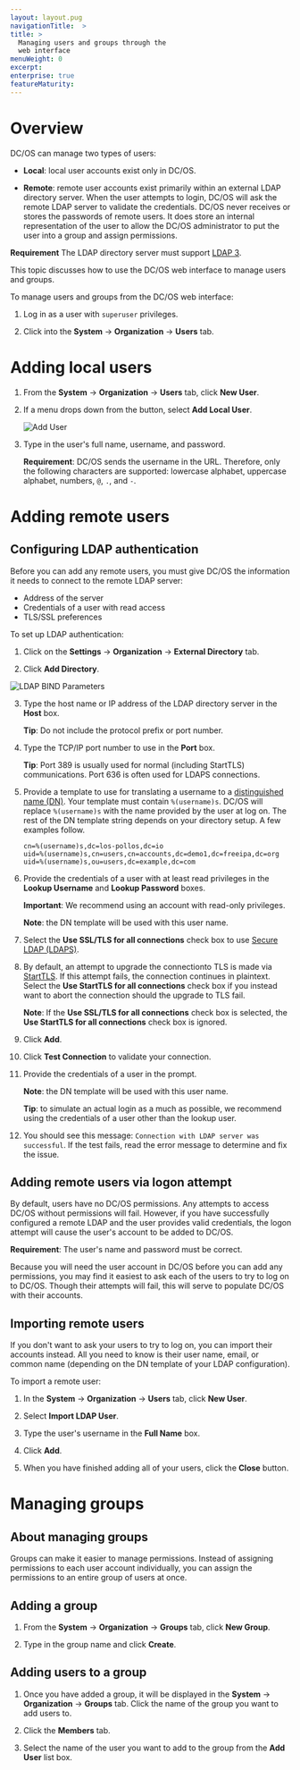 ```yaml
---
layout: layout.pug
navigationTitle:  >
title: >
  Managing users and groups through the
  web interface
menuWeight: 0
excerpt:
enterprise: true
featureMaturity:
---
```



# Overview

DC/OS can manage two types of users:

* **Local**: local user accounts exist only in DC/OS.

* **Remote**: remote user accounts exist primarily within an external LDAP directory server. When the user attempts to login, DC/OS will ask the remote LDAP server to validate the credentials. DC/OS never receives or stores the passwords of remote users. It does store an internal representation of the user to allow the DC/OS administrator to put the user into a group and assign permissions.

**Requirement** The LDAP directory server must support [LDAP 3](https://tools.ietf.org/html/rfc4511).

This topic discusses how to use the DC/OS web interface to manage users and groups. 

To manage users and groups from the DC/OS web interface:

1. Log in as a user with `superuser` privileges.

2. Click into the **System** -> **Organization** -> **Users** tab.

# Adding local users
 
1. From the **System** -> **Organization** -> **Users** tab, click **New User**.

2. If a menu drops down from the button, select **Add Local User**.
        
   ![Add User](/assets/images/auth-enable-add-user.gif)
   
3. Type in the user's full name, username, and password. 

   **Requirement**: DC/OS sends the username in the URL. Therefore, only the following characters are supported: lowercase alphabet, uppercase alphabet, numbers, `@`, `.`, and `-`.
<!-- The full name supports unicode characters. The username supports all alphanumeric characters. Names can contain (A - Z), lowercase, supports Japanese, German, and English chars. --> 

# Adding remote users

## Configuring LDAP authentication
    
Before you can add any remote users, you must give DC/OS the information it needs to connect to the remote LDAP server:

* Address of the server
* Credentials of a user with read access
* TLS/SSL preferences

To set up LDAP authentication:

1.  Click on the **Settings** -> **Organization** -> **External Directory** tab.
        
2.  Click **Add Directory**.
            
   ![LDAP BIND Parameters](/assets/images/ldap-bind-params.gif)           
 
3.  Type the host name or IP address of the LDAP directory server in the **Host** box. 

    **Tip**: Do not include the protocol prefix or port number. 
            
4.  Type the TCP/IP port number to use in the **Port** box. 

    **Tip**: Port 389 is usually used for normal (including StartTLS) communications. Port 636 is often used for LDAPS connections.
            
5.  Provide a template to use for translating a username to a [distinguished name (DN)](https://www.ldap.com/ldap-dns-and-rdns). Your template  must contain `%(username)s`. DC/OS will replace `%(username)s` with the name provided by the user at log on. The rest of the DN template string depends on your directory setup. A few examples follow.
            
        cn=%(username)s,dc=los-pollos,dc=io
        uid=%(username)s,cn=users,cn=accounts,dc=demo1,dc=freeipa,dc=org
        uid=%(username)s,ou=users,dc=example,dc=com


6.  Provide the credentials of a user with at least read privileges in the **Lookup Username** and **Lookup Password** boxes. 

    **Important**: We recommend using an account with read-only privileges. 

    **Note**: the DN template will be used with this user name.

7.  Select the **Use SSL/TLS for all connections** check box to use [Secure LDAP (LDAPS)](http://social.technet.microsoft.com/wiki/contents/articles/2980.ldap-over-ssl-ldaps-certificate.aspx). 
            
8.  By default, an attempt to upgrade the connectionto TLS is made via [StartTLS](https://tools.ietf.org/html/rfc2830). If this attempt fails, the connection continues in plaintext. Select the **Use StartTLS for all connections** check box if you instead want to abort the connection should the upgrade to TLS fail. 

    **Note**: If the **Use SSL/TLS for all connections** check box is selected, the **Use StartTLS for all connections** check box is ignored.
    
9.  Click **Add**. 

10. Click **Test Connection** to validate your connection. 

11. Provide the credentials of a user in the prompt. 

    **Note**: the DN template will be used with this user name.

    **Tip**: to simulate an actual login as a much as possible, we recommend using the credentials of a user other than the lookup user.

12. You should see this message: `Connection with LDAP server was successful`. If the test fails, read the error message to determine and fix the issue.
  
## Adding remote users via logon attempt

By default, users have no DC/OS permissions. Any attempts to access DC/OS without permissions will fail. However, if you have successfully configured a remote LDAP and the user provides valid credentials, the logon attempt will cause the user's account to be added to DC/OS. 

**Requirement**: The user's name and password must be correct.

Because you will need the user account in DC/OS before you can add any permissions, you may find it easiest to ask each of the users to try to log on to DC/OS. Though their attempts will fail, this will serve to populate DC/OS with their accounts.

## Importing remote users

If you don't want to ask your users to try to log on, you can import their accounts instead. All you need to know is their user name, email, or common name (depending on the DN template of your LDAP configuration).

To import a remote user:

1. In the **System** -> **Organization** -> **Users** tab, click **New User**.

2. Select **Import LDAP User**.

3. Type the user's username in the **Full Name** box.

4. Click **Add**. 

5. When you have finished adding all of your users, click the **Close** button.

# Managing groups

## About managing groups

Groups can make it easier to manage permissions. Instead of assigning permissions to each user account individually, you can assign the permissions to an entire group of users at once.

## Adding a group
    
1.  From the **System** -> **Organization** -> **Groups** tab, click **New Group**.

2.  Type in the group name and click **Create**.

## Adding users to a group
    
1.  Once you have added a group, it will be displayed in the  **System** -> **Organization** -> **Groups** tab. Click the name of the group you want to add users to. 

2.  Click the **Members** tab.

3.  Select the name of the user you want to add to the group from the **Add User** list box.


